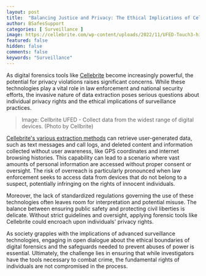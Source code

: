 ```yaml
---
layout: post
title:  "Balancing Justice and Privacy: The Ethical Implications of Cellebrite and Digital Forensics Tools"
author: BSafesSupport
categories: [ Surveillance ]
image: https://cellebrite.com/wp-content/uploads/2022/11/UFED-Touch3-high-res-no-bg.png
featured: false 
hidden: false
comments: false
keywords: "Surveillance"
---
```


As digital forensics tools like [Cellebrite](https://cellebrite.com/en/ufed/) become increasingly powerful, the potential for privacy violations raises significant concerns. While these technologies play a vital role in law enforcement and national security efforts, the invasive nature of data extraction poses serious questions about individual privacy rights and the ethical implications of surveillance practices.

> Image: Cellbrite UFED - Collect data from the widest range of digital devices. (Photo by Cellbrite)

[Cellebrite's various extraction methods](https://sites.google.com/site/endpointforensics/how-cellebrite-works) can retrieve user-generated data, such as text messages and call logs, and deleted content and information collected without user awareness, like GPS coordinates and internet browsing histories. This capability can lead to a scenario where vast amounts of personal information are accessed without proper consent or oversight. The risk of overreach is particularly pronounced when law enforcement seeks to access data from devices that do not belong to a suspect, potentially infringing on the rights of innocent individuals.

Moreover, the lack of standardized regulations governing the use of these technologies often leaves room for interpretation and potential misuse. The balance between ensuring public safety and protecting civil liberties is delicate. Without strict guidelines and oversight, applying forensic tools like Cellebrite could encroach upon individuals' privacy rights.

As society grapples with the implications of advanced surveillance technologies, engaging in open dialogue about the ethical boundaries of digital forensics and the safeguards needed to prevent abuses of power is essential. Ultimately, the challenge lies in ensuring that while investigators have the tools necessary to combat crime, the fundamental rights of individuals are not compromised in the process.


